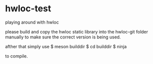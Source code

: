# hwloc-test
playing around with hwloc

please build and copy the hwloc static library into the hwloc-git folder manually to make sure the correct version is being used.

afther that simply use
$ meson builddir
$ cd builddir
$ ninja

to compile.
